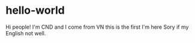 # hello-world
Hi people!
I'm CND and I come from VN
this is the first I'm here
Sory if my English not well.
